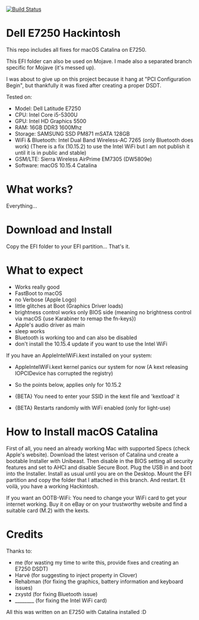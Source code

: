 [![Build Status](https://travis-ci.com/SkyrilHD/Dell-E7250-Hackintosh.svg?branch=10.15)](https://travis-ci.com/SkyrilHD/Dell-E7250-Hackintosh)

# Dell E7250 Hackintosh

This repo includes all fixes for macOS Catalina on E7250.

This EFI folder can also be used on Mojave. I made also a separated branch specific for Mojave (it's messed up).

I was about to give up on this project because it hang at "PCI Configuration Begin", but thankfully it was fixed after creating a proper DSDT.

Tested on:

- Model: Dell Latitude E7250
- CPU: Intel Core i5-5300U
- GPU: Intel HD Graphics 5500
- RAM: 16GB DDR3 1600Mhz
- Storage: SAMSUNG SSD PM871 mSATA 128GB
- WiFi & Bluetooth: Intel Dual Band Wireless-AC 7265 (only Bluetooth does work) (There is a fix (10.15.2) to use the Intel WiFi but I am not publish it until it is in public and stable)
- GSM/LTE: Sierra Wireless AirPrime EM7305 (DW5809e)
- Software: macOS 10.15.4 Catalina

# What works?

Everything...

# Download and Install

Copy the EFI folder to your EFI partition... That's it.

# What to expect

- Works really good
- FastBoot to macOS
- no Verbose (Apple Logo)
- little glitches at Boot (Graphics Driver loads)
- brightness control works only BIOS side (meaning no brightness control via macOS {use Karabiner to remap the fn-keys})
- Apple's audio driver as main
- sleep works
- Bluetooth is working too and can also be disabled
- don't install the 10.15.4 update if you want to use the Intel WiFi

If you have an AppleIntelWiFi.kext installed on your system:
- AppleIntelWiFi.kext kernel panics our system for now (A kext releasing IOPCIDevice has corrupted the registry)
- So the points below, applies only for 10.15.2

- {BETA} You need to enter your SSID in the kext file and 'kextload' it
- {BETA} Restarts randomly with WiFi enabled (only for light-use)

# How to Install macOS Catalina

First of all, you need an already working Mac with supported Specs (check Apple's website). Download the latest verison of Catalina und create a bootable Installer with Unibeast. Then disable in the BIOS setting all security features and set to AHCI and disable Secure Boot. Plug the USB in and boot into the Installer. Install as usual until you are on the Desktop. Mount the EFI partition and copy the folder that I attached in this branch. And restart. Et voilà, you have a working Hackintosh.

If you want an OOTB-WiFi:
You need to change your WiFi card to get your internet working. Buy it on eBay or on your trustworthy website and find a suitable card (M.2) with the kexts.

# Credits

Thanks to:

- me (for wasting my time to write this, provide fixes and creating an E7250 DSDT)
- Harvé (for suggesting to inject property in Clover)
- Rehabman (for fixing the graphics, battery information and keyboard issues)
- zxystd (for fixing Bluetooth issue)
- ________ (for fixing the Intel WiFi card)


All this was written on an E7250 with Catalina installed :D
